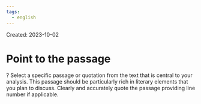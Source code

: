 ```yaml
---
tags:
  - english
---
```

Created: 2023-10-02

# Point to the passage
?
Select a specific passage or quotation from the text that is central to your analysis. This passage should be particularly rich in literary elements that you plan to discuss. Clearly and accurately quote the passage providing line number if applicable.
<!--SR:!2023-10-10,3,250-->